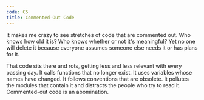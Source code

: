 ```yaml
---
code: C5
title: Commented-Out Code
---
```

It makes me crazy to see stretches of code that are commented out.
Who knows how old it is? Who knows whether or not it's meaningful?
Yet no one will delete it because everyone assumes someone else needs it or has plans for it.

That code sits there and rots, getting less and less relevant with every passing day.
It calls functions that no longer exist. It uses variables whose names have changed.
It follows conventions that are obsolete.
It pollutes the modules that contain it and distracts the people who try to read it.
Commented-out code is an abomination.
